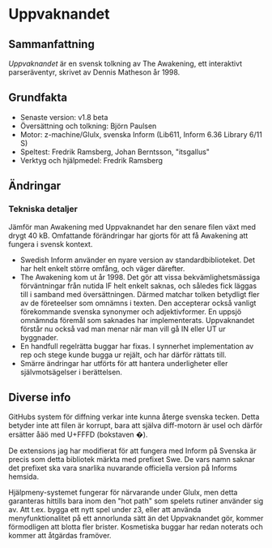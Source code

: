 	
# Uppvaknandet
## Sammanfattning

*Uppvaknandet* är en svensk tolkning av The Awakening, ett interaktivt 
parseräventyr, skrivet av Dennis Matheson år 1998.

## Grundfakta

- Senaste version: v1.8 beta
- Översättning och tolkning: Björn Paulsen
- Motor: z-machine/Glulx, svenska Inform (Lib611, Inform 6.36 Library 6/11 S)
- Speltest:	Fredrik Ramsberg, Johan Berntsson, "itsgallus"
- Verktyg och hjälpmedel: Fredrik Ramsberg

## Ändringar

### Tekniska detaljer
Jämför man Awakening med Uppvaknandet har den senare filen växt med drygt 40 kB. Omfattande förändringar har gjorts för att få Awakening att fungera i svensk kontext.

* Swedish Inform använder en nyare version av standardbiblioteket. Det har helt enkelt större omfång, och väger därefter. 
* The Awakening kom ut år 1998. Det gör att vissa bekvämlighetsmässiga förväntningar från nutida IF helt enkelt saknas, och således fick läggas till i samband med översättningen. Därmed matchar tolken betydligt fler av de företeelser som omnämns i texten. Den accepterar också vanligt förekommande svenska synonymer och adjektivformer. En uppsjö omnämnda föremål som saknades har implementerats. Uppvaknandet förstår nu också vad man menar när man vill gå IN eller UT ur byggnader.
* En handfull regelrätta buggar har fixas. I synnerhet implementation av rep och stege kunde bugga ur rejält, och har därför rättats till.
* Smärre ändringar har utförts för att hantera underligheter eller självmotsägelser i berättelsen.  

## Diverse info

GitHubs system för diffning verkar inte kunna återge svenska tecken. Detta betyder inte att filen är korrupt, bara att själva diff-motorn är usel och därför ersätter åäö med U+FFFD (bokstaven �).

De extensions jag har modifierat för att fungera med Inform på Svenska är precis som detta bibliotek märkta med prefixet Swe. De vars namn saknar det prefixet ska vara snarlika nuvarande officiella version på Informs hemsida. 

Hjälpmeny-systemet fungerar för närvarande under Glulx, men detta garanteras hittills bara inom den "hot path" som spelets rutiner använder sig av. Att t.ex. bygga ett nytt spel under z3, eller att använda menyfunktionalitet på ett annorlunda sätt än det Uppvaknandet gör, kommer förmodligen att blotta fler brister. Kosmetiska buggar har redan noterats och kommer att åtgärdas framöver.
